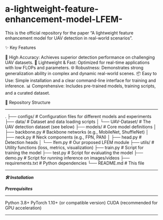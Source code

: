 # a-lightweight-feature-enhancement-model-LFEM-
This is the official repository for the paper “A lightweight feature enhancement model for UAV detection in real-world scenarios”.

✨ Key Features

🎯 High Accuracy: Achieves superior detection performance on challenging UAV datasets.
🚀 Lightweight & Fast: Optimized for real-time applications with low FLOPs and parameters.
🌐 Robustness: Demonstrates strong generalization ability in complex and dynamic real-world scenes.
📦 Easy to Use: Simple installation and a clear command-line interface for training and inference.
📊 Comprehensive: Includes pre-trained models, training scripts, and a curated dataset.


📁 Repository Structure

***
.
├── configs/               # Configuration files for different models and experiments
├── data/                  # Dataset and data loading scripts
│   └── UAV-Dataset/       # The UAV detection dataset (see below)
├── models/                # Core model definitions
│   ├── backbone.py        # Backbone networks (e.g., MobileNet, ShuffleNet)
│   ├── neck.py            # Neck components (e.g., FPN, PAN)
│   ├── head.py            # Detection heads
│   └── lfem.py            # Our proposed LFEM module
├── utils/                 # Utility functions (loss, metrics, visualization)
├── train.py               # Script for training the model
├── test.py                # Script for evaluating the model
├── demo.py                # Script for running inference on images/videos
├── requirements.txt       # Python dependencies
└── README.md              # This file
***

***🛠️ Installation***

***Prerequisites***
***
Python 3.8+
PyTorch 1.10+ (or compatible version)
CUDA (recommended for GPU acceleration)
***
